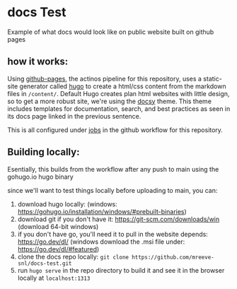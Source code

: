# docs Test

Example of what docs would look like on public website built on github pages

## how it works: 

Using [github-pages](https://pages.github.com/), the actinos pipeline for this repository, uses a static-site generator called [hugo](https://gohugo.io/) to create a html/css content from the markdown files in `/content/`. Default Hugo creates plan html websites with little design, so to get a more robust site, we're using the [docsy](https://www.docsy.dev/docs/) theme. This theme includes templates for documentation, search, and best practices as seen in its docs page linked in the previous sentence. 

This is all configured under [jobs](https://github.com/mreeve-snl/docs-test/blob/main/.github/workflows/hugo.yml#L29) in the github workflow for this repository. 

## Building locally: 

Esentially, this builds from the workflow after any push to main using the gohugo.io hugo binary

since we'll want to test things locally before uploading to main, you can:
 1. download hugo locally: (windows: https://gohugo.io/installation/windows/#prebuilt-binaries)
 2. download git if you don't have it: https://git-scm.com/downloads/win (download 64-bit windows)
 3. if you don't have go, you'll need it to pull in the website depends: https://go.dev/dl/ (windows download the .msi file under: https://go.dev/dl/#featured)
 4. clone the docs repo locally: `git clone https://github.com/mreeve-snl/docs-test.git`
 5. run `hugo serve` in the repo directory to build it and see it in the browser locally at `localhost:1313` 
